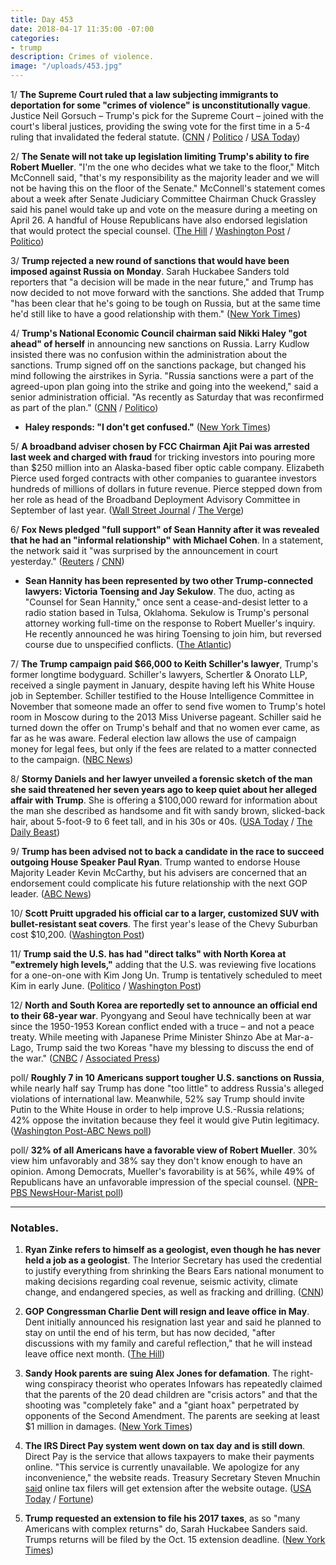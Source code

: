 ```yaml
---
title: Day 453
date: 2018-04-17 11:35:00 -07:00
categories:
- trump
description: Crimes of violence.
image: "/uploads/453.jpg"
---
```


1/ **The Supreme Court ruled that a law subjecting immigrants to deportation for some "crimes of violence" is unconstitutionally vague**. Justice Neil Gorsuch – Trump's pick for the Supreme Court – joined with the court's liberal justices, providing the swing vote for the first time in a 5-4 ruling that invalidated the federal statute. ([CNN](https://www.cnn.com/2018/04/17/politics/supreme-court-federal-law-deportation-immigrants/index.html) / [Politico](https://www.politico.com/story/2018/04/17/immigration-ruling-gorsuch-528749) / [USA Today](https://www.usatoday.com/story/news/politics/2018/04/17/supreme-court-immigration-law-threatening-deportattosses-out-immigration-law-leading-deportatio/840229001/))

2/ **The Senate will not take up legislation limiting Trump's ability to fire Robert Mueller**. "I'm the one who decides what we take to the floor," Mitch McConnell said, "that's my responsibility as the majority leader and we will not be having this on the floor of the Senate." McConnell's statement comes about a week after Senate Judiciary Committee Chairman Chuck Grassley said his panel would take up and vote on the measure during a meeting on April 26. A handful of House Republicans have also endorsed legislation that would protect the special counsel. ([The Hill](http://thehill.com/homenews/senate/383620-mcconnell-senate-wont-take-up-mueller-protection-bill) / [Washington Post](https://www.washingtonpost.com/powerpost/senate-leader-appears-to-kill-special-counsel-protection-bills-chances/2018/04/17/fa77dc3e-4282-11e8-bba2-0976a82b05a2_story.html) / [Politico](https://www.politico.com/story/2018/04/17/mueller-protection-bill-supporters-528390))

3/ **Trump rejected a new round of sanctions that would have been imposed against Russia on Monday**. Sarah Huckabee Sanders told reporters that "a decision will be made in the near future," and Trump has now decided to not move forward with the sanctions. She added that Trump "has been clear that he's going to be tough on Russia, but at the same time he'd still like to have a good relationship with them." ([New York Times](https://www.nytimes.com/2018/04/16/us/politics/trump-rejects-sanctions-russia-syria.html))

4/ **Trump's National Economic Council chairman said Nikki Haley "got ahead" of herself** in announcing new sanctions on Russia. Larry Kudlow insisted there was no confusion within the administration about the sanctions. Trump signed off on the sanctions package, but changed his mind following the airstrikes in Syria. "Russia sanctions were a part of the agreed-upon plan going into the strike and going into the weekend," said a senior administration official. "As recently as Saturday that was reconfirmed as part of the plan." ([CNN](https://www.cnn.com/2018/04/17/politics/larry-kudlow-nikki-haley-sanctions/index.html) / [Politico](https://www.politico.com/story/2018/04/17/trump-russia-sanctions-syria-strike-529690))

* **Haley responds: "I don't get confused."** ([New York Times](https://www.nytimes.com/2018/04/17/world/europe/trump-nikki-haley-russia-sanctions.html))

5/ **A broadband adviser chosen by FCC Chairman Ajit Pai was arrested last week and charged with fraud** for tricking investors into pouring more than $250 million into an Alaska-based fiber optic cable company. Elizabeth Pierce used forged contracts with other companies to guarantee investors hundreds of millions of dollars in future revenue. Pierce stepped down from her role as head of the  Broadband Deployment Advisory Committee in September of last year. ([Wall Street Journal](https://www.wsj.com/articles/former-ceo-of-alaska-telecom-firm-accused-of-fraud-1523559675) / [The Verge](https://www.theverge.com/2018/4/16/17245010/elizabeth-pierce-fraud-charges-bdac-fcc-ajit-pai))

6/ **Fox News pledged "full support" of Sean Hannity after it was revealed that he had an "informal relationship" with Michael Cohen**. In a statement, the network said it "was surprised by the announcement in court yesterday." ([Reuters](https://www.reuters.com/article/us-fox-hannity/fox-news-pledges-full-support-of-tv-host-hannity-idUSKBN1HO2XN) / [CNN](http://money.cnn.com/2018/04/17/media/sean-hannity-michael-cohen-fox/index.html))

* **Sean Hannity has been represented by two other Trump-connected lawyers: Victoria Toensing and Jay Sekulow**. The duo, acting as "Counsel for Sean Hannity," once sent a cease-and-desist letter to a radio station based in Tulsa, Oklahoma. Sekulow is Trump's personal attorney working full-time on the response to Robert Mueller's inquiry. He recently announced he was hiring Toensing to join him, but reversed course due to unspecified conflicts. ([The Atlantic](https://www.theatlantic.com/politics/archive/2018/04/sean-hannity/558272/))

7/ **The Trump campaign paid $66,000 to Keith Schiller's lawyer**, Trump's former longtime bodyguard. Schiller's lawyers, Schertler & Onorato LLP, received a single payment in January, despite having left his White House job in September. Schiller testified to the House Intelligence Committee in November that someone made an offer to send five women to Trump's hotel room in Moscow during to the 2013 Miss Universe pageant. Schiller said he turned down the offer on Trump's behalf and that no women ever came, as far as he was aware. Federal election law allows the use of campaign money for legal fees, but only if the fees are related to a matter connected to the campaign. ([NBC News](https://www.nbcnews.com/politics/donald-trump/trump-campaign-paid-trump-bodyguard-keith-schiller-s-lawyers-records-n866781))

8/ **Stormy Daniels and her lawyer unveiled a forensic sketch of the man she said threatened her seven years ago to keep quiet about her alleged affair with Trump**. She is offering a $100,000 reward for information about the man she described as handsome and fit with sandy brown, slicked-back hair, about 5-foot-9 to 6 feet tall, and in his 30s or 40s. ([USA Today](https://www.usatoday.com/story/news/politics/2018/04/17/stormy-daniels-donald-trump-view-porn-star-michael-cohen-sketch-reward/523836002/) / [The Daily Beast](https://www.thedailybeast.com/stormy-daniels-lawyer-reveals-sketch-of-man-who-allegedly-threatened-her))

9/ **Trump has been advised not to back a candidate in the race to succeed outgoing House Speaker Paul Ryan**. Trump wanted to endorse House Majority Leader Kevin McCarthy, but his advisers are concerned that an endorsement could complicate his future relationship with the next GOP leader. ([ABC News](http://abcnews.go.com/Politics/trump-advised-stay-house-speaker-race-sources/story?id=54527493))

10/ **Scott Pruitt upgraded his official car to a larger, customized SUV with bullet-resistant seat covers**. The first year's lease of the Chevy Suburban cost $10,200. ([Washington Post](https://www.washingtonpost.com/news/energy-environment/wp/2018/04/17/pruitt-upgraded-to-a-larger-customized-suv-with-bullet-resistant-seat-covers/))

11/ **Trump said the U.S. has had "direct talks" with North Korea at "extremely high levels,"** adding that the U.S. was reviewing five locations for a one-on-one with Kim Jong Un. Trump is tentatively scheduled to meet Kim in early June. ([Politico](https://www.politico.com/story/2018/04/17/trump-abe-north-korea-talks-529083) / [Washington Post](https://www.washingtonpost.com/politics/us-china-trade-dispute-looms-over-trump-summit-with-japans-abe/2018/04/17/2c94cb02-424f-11e8-bba2-0976a82b05a2_story.html?utm_term=.04abb4643f8b))

12/ **North and South Korea are reportedly set to announce an official end to their 68-year war**. Pyongyang and Seoul have technically been at war since the 1950-1953 Korean conflict ended with a truce – and not a peace treaty. While meeting with Japanese Prime Minister Shinzo Abe at Mar-a-Lago, Trump said the two Koreas "have my blessing to discuss the end of the war." ([CNBC](https://www.cnbc.com/2018/04/17/north-and-south-korea-reportedly-set-to-announce-official-end-to-war.html) / [Associated Press](https://apnews.com/fdf22a23f40f4bc09063e326965e7f91/Trump,-Abe-to-meet-despite-strain-over-North-Korea,-tariffs))

poll/ **Roughly 7 in 10 Americans support tougher U.S. sanctions on Russia**, while nearly half say Trump has done "too little" to address Russia's alleged violations of international law. Meanwhile, 52% say Trump should invite Putin to the White House in order to help improve U.S.-Russia relations; 42% oppose the invitation because they feel it would give Putin legitimacy. ([Washington Post-ABC News poll](https://www.washingtonpost.com/news/the-fix/wp/2018/04/17/large-majority-supports-tougher-russia-sanctions-post-abc-poll-finds/?utm_term=.66c7bff2533f))

poll/ **32% of all Americans have a favorable view of Robert Mueller**. 30% view him unfavorably and 38% say they don't know enough to have an opinion. Among Democrats, Mueller's favorability is at 56%, while 49% of Republicans have an unfavorable impression of the special counsel. ([NPR-PBS NewsHour-Marist poll](https://www.npr.org/2018/04/17/603039236/npr-marist-poll-gop-dems-divided-on-mueller-as-special-counsels-favorability-dro))

---

### Notables.

1. **Ryan Zinke refers to himself as a geologist, even though he has never held a job as a geologist**. The Interior Secretary has used the credential to justify everything from shrinking the Bears Ears national monument to making decisions regarding coal revenue, seismic activity, climate change, and endangered species, as well as fracking and drilling. ([CNN](https://www.cnn.com/2018/04/17/politics/ryan-zinke-geologist-interior-secretary/index.html))

2. **GOP Congressman Charlie Dent will resign and leave office in May**. Dent initially announced his resignation last year and said he planned to stay on until the end of his term, but has now decided, "after discussions with my family and careful reflection," that he will instead leave office next month. ([The Hill](http://thehill.com/homenews/house/383508-gop-rep-dent-will-leave-congress-in-may))

3. **Sandy Hook parents are suing Alex Jones for defamation**. The right-wing conspiracy theorist who operates Infowars has repeatedly claimed that the parents of the 20 dead children are "crisis actors" and that the shooting was "completely fake" and a "giant hoax" perpetrated by opponents of the Second Amendment. The parents are seeking at least $1 million in damages. ([New York Times](https://www.nytimes.com/2018/04/17/business/media/alex-jones-sandy-hook.html))

4. **The IRS Direct Pay system went down on tax day and is still down**. Direct Pay is the service that allows taxpayers to make their payments online. "This service is currently unavailable. We apologize for any inconvenience," the website reads. Treasury Secretary Steven Mnuchin [said](https://www.cnbc.com/2018/04/17/treasury-secretary-mnuchin-says-online-tax-filers-will-get-extension-after-irs-payment-website-outage.html) online tax filers will get extension after the website outage.  ([USA Today](https://www.usatoday.com/story/tech/news/2018/04/17/irs-website-suffers-technical-difficulties-tax-day/524612002/) / [Fortune](http://fortune.com/2018/04/17/tax-day-direct-pay-down/))

5. **Trump requested an extension to file his 2017 taxes**, as so "many Americans with complex returns" do, Sarah Huckabee Sanders said. Trumps returns will be filed by the Oct. 15 extension deadline. ([New York Times](https://www.nytimes.com/2018/04/17/us/politics/trump-requests-extension-to-file-2017-taxes.html))